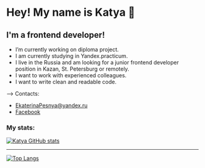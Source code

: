 # Hey! My name is Katya 👋

## I'm a frontend developer!

- I’m currently working on diploma project.
- I am currently studying in Yandex.practicum.
- I live in the Russia and am looking for a junior frontend developer position in Kazan, St. Petersburg or remotely.
- I want to work with experienced colleagues.
- I want to write clean and readable code.

-->
Contacts:
- EkaterinaPesnya@yandex.ru
- [Facebook](https://www.facebook.com/profile.php?id=100072465814654)


### My stats:
 [![Katya GitHub stats](https://github-readme-stats.vercel.app/api?username=KatyaPesnya)](https://github.com/KatyaPesnya/github-readme-stats)
 
 ***

[![Top Langs](https://github-readme-stats.vercel.app/api/top-langs/?username=KatyaPesnya)](https://github.com/KatyaPesnya/github-readme-stats)
